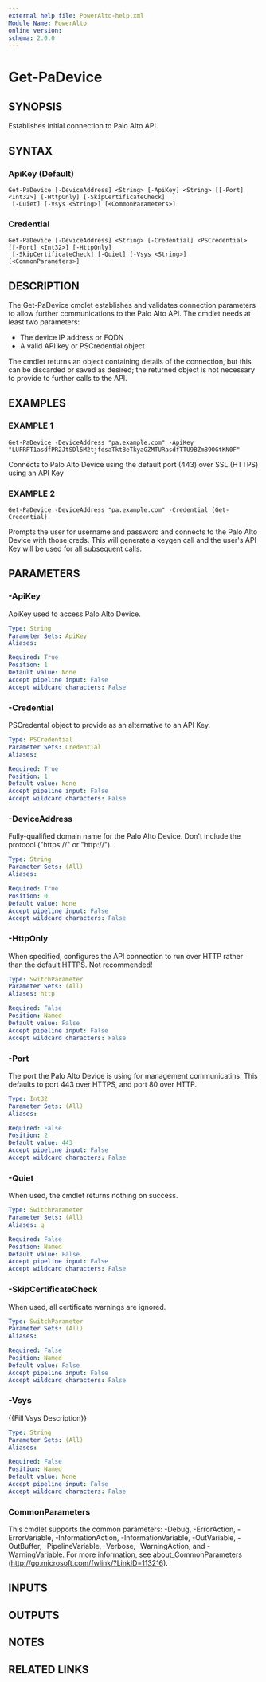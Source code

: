 ```yaml
---
external help file: PowerAlto-help.xml
Module Name: PowerAlto
online version:
schema: 2.0.0
---
```


# Get-PaDevice

## SYNOPSIS
Establishes initial connection to Palo Alto API.

## SYNTAX

### ApiKey (Default)
```
Get-PaDevice [-DeviceAddress] <String> [-ApiKey] <String> [[-Port] <Int32>] [-HttpOnly] [-SkipCertificateCheck]
 [-Quiet] [-Vsys <String>] [<CommonParameters>]
```

### Credential
```
Get-PaDevice [-DeviceAddress] <String> [-Credential] <PSCredential> [[-Port] <Int32>] [-HttpOnly]
 [-SkipCertificateCheck] [-Quiet] [-Vsys <String>] [<CommonParameters>]
```

## DESCRIPTION
The Get-PaDevice cmdlet establishes and validates connection parameters to allow further communications to the Palo Alto API.
The cmdlet needs at least two parameters:
 - The device IP address or FQDN
 - A valid API key or PSCredential object

The cmdlet returns an object containing details of the connection, but this can be discarded or saved as desired; the returned object is not necessary to provide to further calls to the API.

## EXAMPLES

### EXAMPLE 1
```
Get-PaDevice -DeviceAddress "pa.example.com" -ApiKey "LUFRPT1asdfPR2JtSDl5M2tjfdsaTktBeTkyaGZMTURasdfTTU9BZm89OGtKN0F"
```

Connects to Palo Alto Device using the default port (443) over SSL (HTTPS) using an API Key

### EXAMPLE 2
```
Get-PaDevice -DeviceAddress "pa.example.com" -Credential (Get-Credential)
```

Prompts the user for username and password and connects to the Palo Alto Device with those creds. 
This will generate a keygen call and the user's API Key will be used for all subsequent calls.

## PARAMETERS

### -ApiKey
ApiKey used to access Palo Alto Device.

```yaml
Type: String
Parameter Sets: ApiKey
Aliases:

Required: True
Position: 1
Default value: None
Accept pipeline input: False
Accept wildcard characters: False
```

### -Credential
PSCredental object to provide as an alternative to an API Key.

```yaml
Type: PSCredential
Parameter Sets: Credential
Aliases:

Required: True
Position: 1
Default value: None
Accept pipeline input: False
Accept wildcard characters: False
```

### -DeviceAddress
Fully-qualified domain name for the Palo Alto Device.
Don't include the protocol ("https://" or "http://").

```yaml
Type: String
Parameter Sets: (All)
Aliases:

Required: True
Position: 0
Default value: None
Accept pipeline input: False
Accept wildcard characters: False
```

### -HttpOnly
When specified, configures the API connection to run over HTTP rather than the default HTTPS.
Not recommended!

```yaml
Type: SwitchParameter
Parameter Sets: (All)
Aliases: http

Required: False
Position: Named
Default value: False
Accept pipeline input: False
Accept wildcard characters: False
```

### -Port
The port the Palo Alto Device is using for management communicatins.
This defaults to port 443 over HTTPS, and port 80 over HTTP.

```yaml
Type: Int32
Parameter Sets: (All)
Aliases:

Required: False
Position: 2
Default value: 443
Accept pipeline input: False
Accept wildcard characters: False
```

### -Quiet
When used, the cmdlet returns nothing on success.

```yaml
Type: SwitchParameter
Parameter Sets: (All)
Aliases: q

Required: False
Position: Named
Default value: False
Accept pipeline input: False
Accept wildcard characters: False
```

### -SkipCertificateCheck
When used, all certificate warnings are ignored.

```yaml
Type: SwitchParameter
Parameter Sets: (All)
Aliases:

Required: False
Position: Named
Default value: False
Accept pipeline input: False
Accept wildcard characters: False
```

### -Vsys
{{Fill Vsys Description}}

```yaml
Type: String
Parameter Sets: (All)
Aliases:

Required: False
Position: Named
Default value: None
Accept pipeline input: False
Accept wildcard characters: False
```

### CommonParameters
This cmdlet supports the common parameters: -Debug, -ErrorAction, -ErrorVariable, -InformationAction, -InformationVariable, -OutVariable, -OutBuffer, -PipelineVariable, -Verbose, -WarningAction, and -WarningVariable. For more information, see about_CommonParameters (http://go.microsoft.com/fwlink/?LinkID=113216).

## INPUTS

## OUTPUTS

## NOTES

## RELATED LINKS

